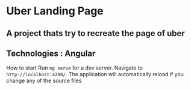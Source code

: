 # Uber Landing Page

## A project thats try to recreate the page of uber

## Technologies : Angular

How to start
Run `ng serve` for a dev server. Navigate to `http://localhost:4200/`. The application will automatically reload if you change any of the source files


